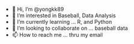 - 👋 Hi, I’m @yongkk89
- 👀 I’m interested in Baseball, Data Analysis 
- 🌱 I’m currently learning ... R, and Python
- 💞️ I’m looking to collaborate on ... baseball data
- 📫 How to reach me ... thru my email 

<!---
yongkk89/yongkk89 is a ✨ special ✨ repository because its `README.md` (this file) appears on your GitHub profile.
You can click the Preview link to take a look at your changes.
--->
